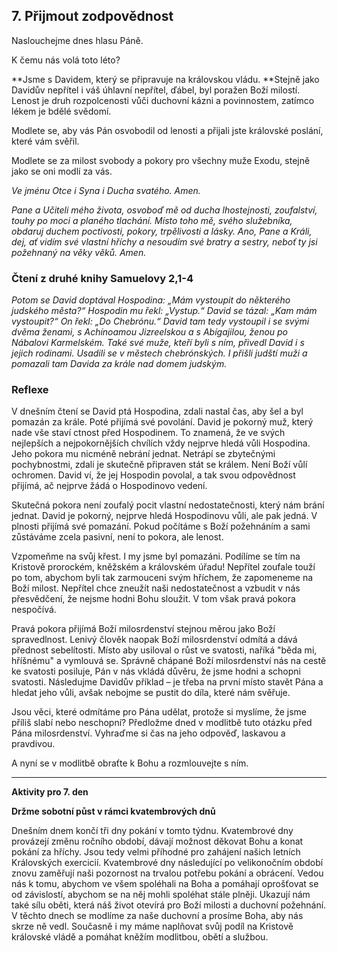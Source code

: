## 7. **Přijmout zodpovědnost**

Naslouchejme dnes hlasu Páně.

K čemu nás volá toto léto?

**Jsme s Davidem, který se připravuje na královskou vládu. **Stejně jako Davidův nepřítel i váš úhlavní nepřítel, ďábel, byl poražen Boží milostí. Lenost je druh rozpolcenosti vůči duchovní kázni a povinnostem, zatímco lékem je bdělé svědomí.

Modlete se, aby vás Pán osvobodil od lenosti a přijali jste královské poslání, které vám svěřil.

Modlete se za milost svobody a pokory pro všechny muže Exodu, stejně jako se oni modlí za vás.

_Ve jménu Otce i Syna i Ducha svatého. Amen._

_Pane a Učiteli mého života, osvoboď mě od ducha lhostejnosti, zoufalství, touhy po moci a planého tlachání. Místo toho mě, svého služebníka, obdaruj duchem poctivosti, pokory, trpělivosti a lásky. Ano, Pane a Králi, dej, ať vidím své vlastní hříchy a nesoudím své bratry a sestry, neboť ty jsi požehnaný na věky věků. Amen._

### Čtení z druhé knihy Samuelovy 2,1-4

_Potom se David doptával Hospodina: „Mám vystoupit do některého judského města?“ Hospodin mu řekl: „Vystup.“ David se tázal: „Kam mám vystoupit?“ On řekl: „Do Chebrónu.“ David tam tedy vystoupil i se svými dvěma ženami, s Achínoamou Jizreelskou a s Abígajilou, ženou po Nábalovi Karmelském. Také své muže, kteří byli s ním, přivedl David i s jejich rodinami. Usadili se v městech chebrónských. I přišli judští muži a pomazali tam Davida za krále nad domem judským._

### Reflexe

V dnešním čtení se David ptá Hospodina, zdali nastal čas, aby šel a byl pomazán za krále. Poté přijímá své povolání. David je pokorný muž, který nade vše staví ctnost před Hospodinem. To znamená, že ve svých nejlepších a nejpokornějších chvílích vždy nejprve hledá vůli Hospodina. Jeho pokora mu nicméně nebrání jednat. Netrápí se zbytečnými pochybnostmi, zdali je skutečně připraven stát se králem. Není Boží vůlí ochromen. David ví, že jej Hospodin povolal, a tak svou odpovědnost přijímá, ač nejprve žádá o Hospodinovo vedení.

Skutečná pokora není zoufalý pocit vlastní nedostatečnosti, který nám brání jednat. David je pokorný, nejprve hledá Hospodinovu vůli, ale pak jedná. V plnosti přijímá své pomazání. Pokud počítáme s Boží požehnáním a sami zůstáváme zcela pasivní, není to pokora, ale lenost.

Vzpomeňme na svůj křest. I my jsme byl pomazáni. Podílíme se tím na Kristově prorockém, kněžském a královském úřadu! Nepřítel zoufale touží po tom, abychom byli tak zarmouceni svým hříchem, že zapomeneme na Boží milost. Nepřítel chce zneužít naši nedostatečnost a vzbudit v nás přesvědčení, že nejsme hodni Bohu sloužit. V tom však pravá pokora nespočívá.

Pravá pokora přijímá Boží milosrdenství stejnou měrou jako Boží spravedlnost. Lenivý člověk naopak Boží milosrdenství odmítá a dává přednost sebelítosti. Místo aby usiloval o růst ve svatosti, naříká "běda mi, hříšnému" a vymlouvá se. Správně chápané Boží milosrdenství nás na cestě ke svatosti posiluje, Pán v nás vkládá důvěru, že jsme hodni a schopni svatosti. Následujme Davidův příklad – je třeba na první místo stavět Pána a hledat jeho vůli, avšak nebojme se pustit do díla, které nám svěřuje.

Jsou věci, které odmítáme pro Pána udělat, protože si myslíme, že jsme příliš slabí nebo neschopní? Předložme dned v modlitbě tuto otázku před Pána milosrdenství. Vyhraďme si čas na jeho odpověď, laskavou a pravdivou.

A nyní se v modlitbě obraťte k Bohu a rozmlouvejte s ním.

---

**Aktivity pro 7. den**

**Držme sobotní půst v rámci kvatembrových dnů**

Dnešním dnem končí tři dny pokání v tomto týdnu. Kvatembrové dny provázejí změnu ročního období, dávají možnost děkovat Bohu a konat pokání za hříchy. Jsou tedy velmi příhodné pro zahájení našich letních Královských exercicií. Kvatembrové dny následující po velikonočním období znovu zaměřují naši pozornost na trvalou potřebu pokání a obrácení. Vedou nás k tomu, abychom ve všem spoléhali na Boha a pomáhají oprošťovat se od závislostí, abychom se na něj mohli spoléhat stále plněji. Ukazují nám také sílu oběti, která náš život otevírá pro Boží milosti a duchovní požehnání. V těchto dnech se modlíme za naše duchovní a prosíme Boha, aby nás skrze ně vedl. Současně i my máme naplňovat svůj podíl na Kristově královské vládě a pomáhat kněžím modlitbou, obětí a službou.

